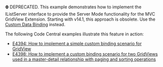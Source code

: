 ⛔ DEPRECATED. This example demonstrates how to implement the IListServer interface to provide the Server Mode functionality for the MVC GridView Extension. Starting with v14.1, this approach is obsolete. Use the <a href="http://documentation.devexpress.com/#AspNet/CustomDocument14321">Custom Data Binding</a> instead.

The following Code Central examples illustrate this feature in action:

- <a href="https://www.devexpress.com/Support/Center/p/E4394">E4394: How to implement a simple custom binding scenario for GridView</a>
- <a href="https://www.devexpress.com/Support/Center/p/E4398">E4398: How to implement a custom binding scenario for two GridViews used in a master-detail relationship with paging and sorting operations</a>